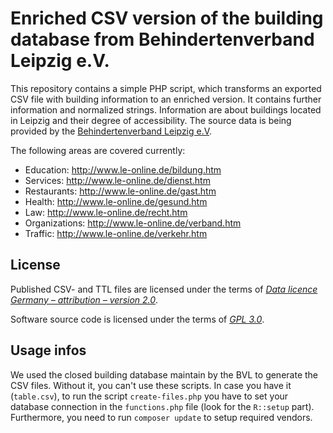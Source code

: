 # Enriched CSV version of the building database from Behindertenverband Leipzig e.V.

This repository contains a simple PHP script, which transforms an exported CSV file with building information to an enriched version. It contains further information and normalized strings. Information are about buildings located in Leipzig and their degree of accessibility. The source data is being provided by the [Behindertenverband Leipzig e.V](http://www.le-online.de/).

The following areas are covered currently:
* Education: http://www.le-online.de/bildung.htm
* Services: http://www.le-online.de/dienst.htm
* Restaurants: http://www.le-online.de/gast.htm
* Health: http://www.le-online.de/gesund.htm
* Law: http://www.le-online.de/recht.htm
* Organizations: http://www.le-online.de/verband.htm
* Traffic: http://www.le-online.de/verkehr.htm

## License

Published CSV- and TTL files are licensed under the terms of [*Data licence Germany – attribution – version 2.0*](https://www.govdata.de/dl-de/by-2-0).

Software source code is licensed under the terms of [*GPL 3.0*](http://www.gnu.org/licenses/gpl-3.0.en.html).

## Usage infos

We used the closed building database maintain by the BVL to generate the CSV files. Without it, you can't use these scripts. In case you have it (`table.csv`), to run the script `create-files.php` you have to set your database connection in the `functions.php` file (look for the `R::setup` part). Furthermore, you need to run `composer update` to setup required vendors.
